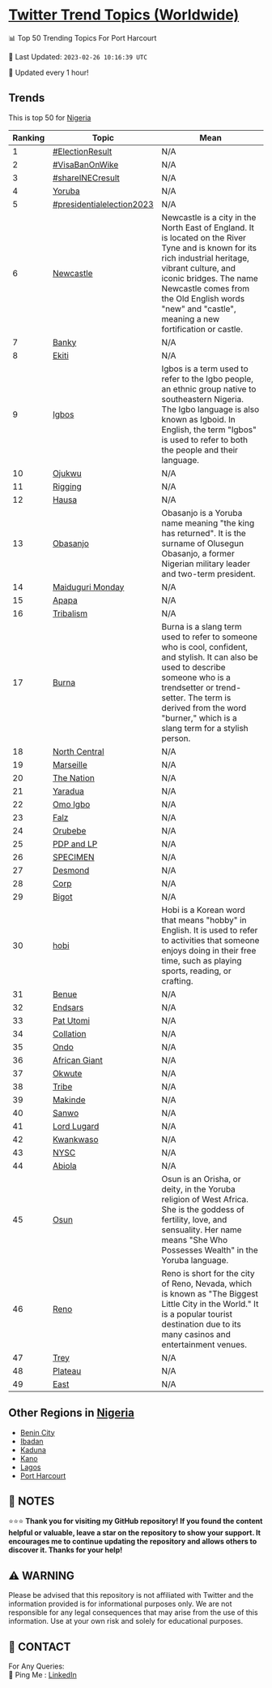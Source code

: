 [Twitter Trend Topics (Worldwide)](https://github.com/ErcinDedeoglu/Twitter-Trend-Topics)
==========


📊 Top 50 Trending Topics For Port Harcourt

📆 Last Updated: `2023-02-26 10:16:39 UTC`

🔧 Updated every 1 hour!


## Trends

This is top 50 for [Nigeria](</Nigeria>)

| Ranking | Topic | Mean |
| ------- | ------------ | ------------ |
| 1 | [#ElectionResult](http://twitter.com/search?q=%23ElectionResult) | N/A |
| 2 | [#VisaBanOnWike](http://twitter.com/search?q=%23VisaBanOnWike) | N/A |
| 3 | [#shareINECresult](http://twitter.com/search?q=%23shareINECresult) | N/A |
| 4 | [Yoruba](http://twitter.com/search?q=Yoruba) | N/A |
| 5 | [#presidentialelection2023](http://twitter.com/search?q=%23presidentialelection2023) | N/A |
| 6 | [Newcastle](http://twitter.com/search?q=Newcastle) | Newcastle is a city in the North East of England. It is located on the River Tyne and is known for its rich industrial heritage, vibrant culture, and iconic bridges. The name Newcastle comes from the Old English words "new" and "castle", meaning a new fortification or castle. |
| 7 | [Banky](http://twitter.com/search?q=Banky) | N/A |
| 8 | [Ekiti](http://twitter.com/search?q=Ekiti) | N/A |
| 9 | [Igbos](http://twitter.com/search?q=Igbos) | Igbos is a term used to refer to the Igbo people, an ethnic group native to southeastern Nigeria. The Igbo language is also known as Igboid. In English, the term "Igbos" is used to refer to both the people and their language. |
| 10 | [Ojukwu](http://twitter.com/search?q=Ojukwu) | N/A |
| 11 | [Rigging](http://twitter.com/search?q=Rigging) | N/A |
| 12 | [Hausa](http://twitter.com/search?q=Hausa) | N/A |
| 13 | [Obasanjo](http://twitter.com/search?q=Obasanjo) | Obasanjo is a Yoruba name meaning "the king has returned". It is the surname of Olusegun Obasanjo, a former Nigerian military leader and two-term president. |
| 14 | [Maiduguri Monday](http://twitter.com/search?q=Maiduguri+Monday) | N/A |
| 15 | [Apapa](http://twitter.com/search?q=Apapa) | N/A |
| 16 | [Tribalism](http://twitter.com/search?q=Tribalism) | N/A |
| 17 | [Burna](http://twitter.com/search?q=Burna) | Burna is a slang term used to refer to someone who is cool, confident, and stylish. It can also be used to describe someone who is a trendsetter or trend-setter. The term is derived from the word "burner," which is a slang term for a stylish person. |
| 18 | [North Central](http://twitter.com/search?q=North+Central) | N/A |
| 19 | [Marseille](http://twitter.com/search?q=Marseille) | N/A |
| 20 | [The Nation](http://twitter.com/search?q=The+Nation) | N/A |
| 21 | [Yaradua](http://twitter.com/search?q=Yaradua) | N/A |
| 22 | [Omo Igbo](http://twitter.com/search?q=Omo+Igbo) | N/A |
| 23 | [Falz](http://twitter.com/search?q=Falz) | N/A |
| 24 | [Orubebe](http://twitter.com/search?q=Orubebe) | N/A |
| 25 | [PDP and LP](http://twitter.com/search?q=PDP+and+LP) | N/A |
| 26 | [SPECIMEN](http://twitter.com/search?q=SPECIMEN) | N/A |
| 27 | [Desmond](http://twitter.com/search?q=Desmond) | N/A |
| 28 | [Corp](http://twitter.com/search?q=Corp) | N/A |
| 29 | [Bigot](http://twitter.com/search?q=Bigot) | N/A |
| 30 | [hobi](http://twitter.com/search?q=hobi) | Hobi is a Korean word that means "hobby" in English. It is used to refer to activities that someone enjoys doing in their free time, such as playing sports, reading, or crafting. |
| 31 | [Benue](http://twitter.com/search?q=Benue) | N/A |
| 32 | [Endsars](http://twitter.com/search?q=Endsars) | N/A |
| 33 | [Pat Utomi](http://twitter.com/search?q=Pat+Utomi) | N/A |
| 34 | [Collation](http://twitter.com/search?q=Collation) | N/A |
| 35 | [Ondo](http://twitter.com/search?q=Ondo) | N/A |
| 36 | [African Giant](http://twitter.com/search?q=African+Giant) | N/A |
| 37 | [Okwute](http://twitter.com/search?q=Okwute) | N/A |
| 38 | [Tribe](http://twitter.com/search?q=Tribe) | N/A |
| 39 | [Makinde](http://twitter.com/search?q=Makinde) | N/A |
| 40 | [Sanwo](http://twitter.com/search?q=Sanwo) | N/A |
| 41 | [Lord Lugard](http://twitter.com/search?q=Lord+Lugard) | N/A |
| 42 | [Kwankwaso](http://twitter.com/search?q=Kwankwaso) | N/A |
| 43 | [NYSC](http://twitter.com/search?q=NYSC) | N/A |
| 44 | [Abiola](http://twitter.com/search?q=Abiola) | N/A |
| 45 | [Osun](http://twitter.com/search?q=Osun) | Osun is an Orisha, or deity, in the Yoruba religion of West Africa. She is the goddess of fertility, love, and sensuality. Her name means "She Who Possesses Wealth" in the Yoruba language. |
| 46 | [Reno](http://twitter.com/search?q=Reno) | Reno is short for the city of Reno, Nevada, which is known as "The Biggest Little City in the World." It is a popular tourist destination due to its many casinos and entertainment venues. |
| 47 | [Trey](http://twitter.com/search?q=Trey) | N/A |
| 48 | [Plateau](http://twitter.com/search?q=Plateau) | N/A |
| 49 | [East](http://twitter.com/search?q=East) | N/A |



## Other Regions in [Nigeria](</Nigeria>)

* [Benin City](</Nigeria/Benin City.md>)
* [Ibadan](</Nigeria/Ibadan.md>)
* [Kaduna](</Nigeria/Kaduna.md>)
* [Kano](</Nigeria/Kano.md>)
* [Lagos](</Nigeria/Lagos.md>)
* [Port Harcourt](</Nigeria/Port Harcourt.md>)



## 📝 NOTES

⭐⭐⭐ **Thank you for visiting my GitHub repository! If you found the content helpful or valuable, leave a star on the repository to show your support. It encourages me to continue updating the repository and allows others to discover it. Thanks for your help!**


## ⚠️ WARNING

Please be advised that this repository is not affiliated with Twitter and the information provided is for informational purposes only. We are not responsible for any legal consequences that may arise from the use of this information. Use at your own risk and solely for educational purposes.


## 📨 CONTACT

 For Any Queries:  
            🏓 Ping Me : [LinkedIn](https://www.linkedin.com/in/ercindedeoglu/)
